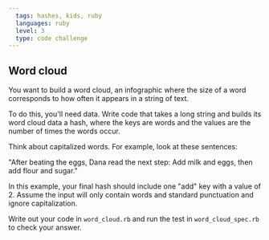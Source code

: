 ```yaml
---
  tags: hashes, kids, ruby  
  languages: ruby
  level: 3
  type: code challenge
---
```


## Word cloud
You want to build a word cloud, an infographic where the size of a word corresponds to how often it appears in a string of text.

To do this, you'll need data. Write code that takes a long string and builds its word cloud data a hash, where the keys are words and the values are the number of times the words occur.

Think about capitalized words. For example, look at these sentences:

"After beating the eggs, Dana read the next step: Add milk and eggs, then add flour and sugar."

In this example, your final hash should include one "add" key with a value of 2. Assume the input will only contain words and standard punctuation and ignore capitalization. 

Write out your code in `word_cloud.rb` and run the test in `word_cloud_spec.rb` to check your answer.